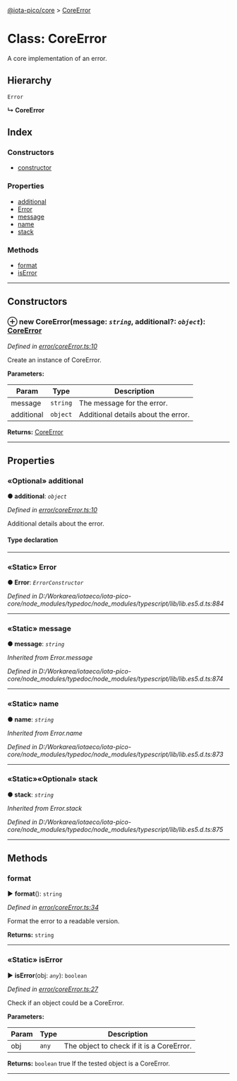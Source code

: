 [@iota-pico/core](../README.md) > [CoreError](../classes/coreerror.md)



# Class: CoreError


A core implementation of an error.

## Hierarchy


 `Error`

**↳ CoreError**







## Index

### Constructors

* [constructor](coreerror.md#constructor)


### Properties

* [additional](coreerror.md#additional)
* [Error](coreerror.md#error)
* [message](coreerror.md#message)
* [name](coreerror.md#name)
* [stack](coreerror.md#stack)


### Methods

* [format](coreerror.md#format)
* [isError](coreerror.md#iserror)



---
## Constructors
<a id="constructor"></a>


### ⊕ **new CoreError**(message: *`string`*, additional?: *`object`*): [CoreError](coreerror.md)


*Defined in [error/coreError.ts:10](https://github.com/iotaeco/iota-pico-core/blob/0bbb142/src/error/coreError.ts#L10)*



Create an instance of CoreError.


**Parameters:**

| Param | Type | Description |
| ------ | ------ | ------ |
| message | `string`   |  The message for the error. |
| additional | `object`   |  Additional details about the error. |





**Returns:** [CoreError](coreerror.md)

---


## Properties
<a id="additional"></a>

### «Optional» additional

**●  additional**:  *`object`* 

*Defined in [error/coreError.ts:10](https://github.com/iotaeco/iota-pico-core/blob/0bbb142/src/error/coreError.ts#L10)*



Additional details about the error.

#### Type declaration


[id: `string`]: `any`






___

<a id="error"></a>

### «Static» Error

**●  Error**:  *`ErrorConstructor`* 

*Defined in D:/Workarea/iotaeco/iota-pico-core/node_modules/typedoc/node_modules/typescript/lib/lib.es5.d.ts:884*





___

<a id="message"></a>

### «Static» message

**●  message**:  *`string`* 

*Inherited from Error.message*

*Defined in D:/Workarea/iotaeco/iota-pico-core/node_modules/typedoc/node_modules/typescript/lib/lib.es5.d.ts:874*





___

<a id="name"></a>

### «Static» name

**●  name**:  *`string`* 

*Inherited from Error.name*

*Defined in D:/Workarea/iotaeco/iota-pico-core/node_modules/typedoc/node_modules/typescript/lib/lib.es5.d.ts:873*





___

<a id="stack"></a>

### «Static»«Optional» stack

**●  stack**:  *`string`* 

*Inherited from Error.stack*

*Defined in D:/Workarea/iotaeco/iota-pico-core/node_modules/typedoc/node_modules/typescript/lib/lib.es5.d.ts:875*





___


## Methods
<a id="format"></a>

###  format

► **format**(): `string`



*Defined in [error/coreError.ts:34](https://github.com/iotaeco/iota-pico-core/blob/0bbb142/src/error/coreError.ts#L34)*



Format the error to a readable version.




**Returns:** `string`





___

<a id="iserror"></a>

### «Static» isError

► **isError**(obj: *`any`*): `boolean`



*Defined in [error/coreError.ts:27](https://github.com/iotaeco/iota-pico-core/blob/0bbb142/src/error/coreError.ts#L27)*



Check if an object could be a CoreError.


**Parameters:**

| Param | Type | Description |
| ------ | ------ | ------ |
| obj | `any`   |  The object to check if it is a CoreError. |





**Returns:** `boolean`
true If the tested object is a CoreError.






___


